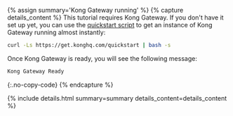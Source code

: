 {% assign summary='Kong Gateway running' %}
{% capture details_content %}
  This tutorial requires Kong Gateway. 
  If you don't have it set up yet, you can use the [quickstart script](https://get.konghq.com/quickstart) to get an instance of Kong Gateway running almost instantly:

  ```bash
  curl -Ls https://get.konghq.com/quickstart | bash -s
  ```
  Once Kong Gateway is ready, you will see the following message:
  ```bash
  Kong Gateway Ready 
  ```
  {:.no-copy-code}
{% endcapture %}


{% include details.html summary=summary details_content=details_content %}